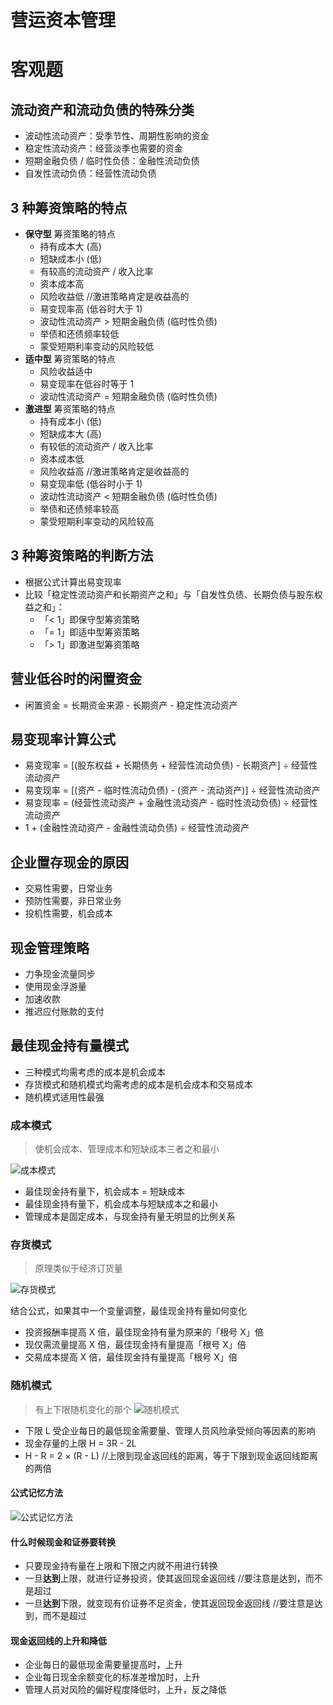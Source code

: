 # 营运资本管理

# 客观题
## 流动资产和流动负债的特殊分类
- 波动性流动资产：受季节性、周期性影响的资金
- 稳定性流动资产：经营淡季也需要的资金
- 短期金融负债 / 临时性负债：金融性流动负债
- 自发性流动负债：经营性流动负债

## 3 种筹资策略的特点
- **保守型** 筹资策略的特点
	- 持有成本大 (高)
	- 短缺成本小 (低)
	- 有较高的流动资产 / 收入比率
	- 资本成本高
	- 风险收益低 //激进策略肯定是收益高的
	- 易变现率高 (低谷时大于 1) 
	- 波动性流动资产 > 短期金融负债 (临时性负债) 
	- 举债和还债频率较低
	- 蒙受短期利率变动的风险较低
- **适中型** 筹资策略的特点
	- 风险收益适中
	- 易变现率在低谷时等于 1
	- 波动性流动资产 = 短期金融负债 (临时性负债)
- **激进型** 筹资策略的特点
	- 持有成本小 (低)
	- 短缺成本大 (高)
	- 有较低的流动资产 / 收入比率
	- 资本成本低
	- 风险收益高 //激进策略肯定是收益高的
	- 易变现率低 (低谷时小于 1) 
	- 波动性流动资产 < 短期金融负债 (临时性负债) 
	- 举债和还债频率较高
	- 蒙受短期利率变动的风险较高

## 3 种筹资策略的判断方法
- 根据公式计算出易变现率
- 比较「稳定性流动资产和长期资产之和」与「自发性负债、长期负债与股东权益之和」：
	- 「< 1」即保守型筹资策略
	- 「= 1」即适中型筹资策略
	- 「> 1」即激进型筹资策略

## 营业低谷时的闲置资金
- 闲置资金 = 长期资金来源 - 长期资产 - 稳定性流动资产

## 易变现率计算公式
- 易变现率 = [(股东权益 + 长期债务 + 经营性流动负债) - 长期资产] ÷ 经营性流动资产
- 易变现率 = [(资产 - 临时性流动负债) - (资产 - 流动资产)] ÷ 经营性流动资产
- 易变现率 = (经营性流动资产 + 金融性流动资产 - 临时性流动负债) ÷ 经营性流动资产
- 1 + (金融性流动资产 - 金融性流动负债) ÷ 经营性流动资产

## 企业置存现金的原因
- 交易性需要，日常业务
- 预防性需要，非日常业务
- 投机性需要，机会成本

## 现金管理策略
- 力争现金流量同步
- 使用现金浮游量
- 加速收款
- 推迟应付账款的支付

## 最佳现金持有量模式
- 三种模式均需考虑的成本是机会成本
- 存货模式和随机模式均需考虑的成本是机会成本和交易成本
- 随机模式适用性最强

### 成本模式
> 使机会成本、管理成本和短缺成本三者之和最小

![成本模式](https://ws3.sinaimg.cn/large/006tNc79gy1fpmth165ctj307r04o0uu.jpg)
- 最佳现金持有量下，机会成本 = 短缺成本
- 最佳现金持有量下，机会成本与短缺成本之和最小
- 管理成本是固定成本，与现金持有量无明显的比例关系

### 存货模式
> 原理类似于经济订货量

![存货模式](https://ws2.sinaimg.cn/large/006tNc79gy1fpmtgg4uwbj30co02wq50.jpg)

结合公式，如果其中一个变量调整，最佳现金持有量如何变化
- 投资报酬率提高 X 倍，最佳现金持有量为原来的「根号 X」倍
- 现仅需流量提高 X 倍，最佳现金持有量提高「根号 X」倍
- 交易成本提高 X 倍，最佳现金持有量提高「根号 X」倍

### 随机模式
> 有上下限随机变化的那个
![随机模式](https://ws1.sinaimg.cn/large/006tNc79gy1fpmtmc1tmtj30ec07k757.jpg)

- 下限 L 受企业每日的最低现金需要量、管理人员风险承受倾向等因素的影响
- 现金存量的上限 H = 3R - 2L
- H - R = 2 × (R - L) //上限到现金返回线的距离，等于下限到现金返回线距离的两倍

#### 公式记忆方法
![公式记忆方法](https://ws1.sinaimg.cn/large/006tNc79gy1fpmtnwdo95j30lz0640vd.jpg)

#### 什么时候现金和证券要转换
- 只要现金持有量在上限和下限之内就不用进行转换
- 一旦**达到**上限，就进行证券投资，使其返回现金返回线 //要注意是达到，而不是超过
- 一旦**达到**下限，就变现有价证券不足资金，使其返回现金返回线 //要注意是达到，而不是超过

#### 现金返回线的上升和降低
- 企业每日的最低现金需要量提高时，上升
- 企业每日现金余额变化的标准差增加时，上升
- 管理人员对风险的偏好程度降低时，上升，反之降低
